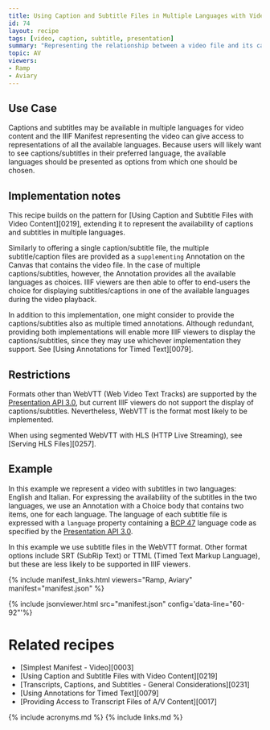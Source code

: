 ```yaml
---
title: Using Caption and Subtitle Files in Multiple Languages with Video Content
id: 74
layout: recipe
tags: [video, caption, subtitle, presentation]
summary: "Representing the relationship between a video file and its caption or subtitle files for multiple languages."
topic: AV
viewers:
- Ramp
- Aviary
---
```



## Use Case

Captions and subtitles may be available in multiple languages for video content and the IIIF Manifest representing the video can give access to representations of all the available languages. Because users will likely want to see captions/subtitles in their preferred language, the available languages should be presented as options from which one should be chosen.

## Implementation notes

This recipe builds on the pattern for [Using Caption and Subtitle Files with Video Content][0219], extending it to represent the availability of captions and subtitles in multiple languages.

Similarly to offering a single caption/subtitle file, the multiple subtitle/caption files are provided as a `supplementing` Annotation on the Canvas that contains the video file. In the case of multiple captions/subtitles, however, the Annotation provides all the available languages as choices. IIIF viewers are then able to offer to end-users the choice for displaying subtitles/captions in one of the available languages during the video playback.  

In addition to this implementation, one might consider to provide the captions/subtitles also as multiple timed annotations. Although redundant, providing both implementations will enable more IIIF viewers to display the captions/subtitles, since they may use whichever implementation they support. See [Using Annotations for Timed Text][0079].

## Restrictions

Formats other than WebVTT (Web Video Text Tracks) are supported by the [Presentation API 3.0](https://iiif.io/api/presentation/3.0/), but current IIIF viewers do not support the display of captions/subtitles. Nevertheless, WebVTT is the format most likely to be implemented. 

When using segmented WebVTT with HLS (HTTP Live Streaming), see [Serving HLS Files][0257].

## Example

In this example we represent a video with subtitles in two languages: English and Italian. 
For expressing the availability of the subtitles in the two languages, we use an Annotation with a Choice body that contains two items, one for each language. The language of each subtitle file is expressed with a `language` property  containing a [BCP 47](https://tools.ietf.org/html/bcp47) language code as specified by the [Presentation API 3.0](https://iiif.io/api/presentation/3.0/#language-of-property-values).    

In this example we use subtitle files in the WebVTT format. Other format options include SRT (SubRip Text) or TTML (Timed Text Markup Language), but these are less likely to be supported in IIIF viewers.

{% include manifest_links.html viewers="Ramp, Aviary" manifest="manifest.json" %}

{% include jsonviewer.html src="manifest.json" config='data-line="60-92"'%}

# Related recipes

- [Simplest Manifest - Video][0003]
- [Using Caption and Subtitle Files with Video Content][0219]
- [Transcripts, Captions, and Subtitles - General Considerations][0231]
- [Using Annotations for Timed Text][0079]
- [Providing Access to Transcript Files of A/V Content][0017]


{% include acronyms.md %}
{% include links.md %}
